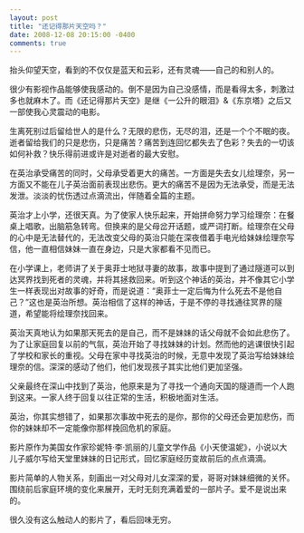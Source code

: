 ```yaml
---
layout: post
title: "还记得那片天空吗？"
date: 2008-12-08 20:15:00 -0400
comments: true
---
```

抬头仰望天空，看到的不仅仅是蓝天和云彩，还有灵魂——自己的和别人的。

很少有影视作品能够使我感动的。倒不是因为自己没感情，而是看得太多，刺激过多也就麻木了。而《还记得那片天空》是继《一公升的眼泪》&《东京塔》之后又一部使我心灵震动的电影。

生离死别过后留给世人的是什么？无限的悲伤，无尽的泪，还是一个个不眠的夜。逝者留给我们的只是悲伤，只是痛苦？痛苦到连回忆都失去了色彩？失去的一切该如何补救？快乐得前进或许是对逝者的最大安慰。

在英治承受痛苦的同时，父母承受着更大的痛苦。一方面是失去女儿绘理奈，另一方面又不能在儿子英治面前表现出悲伤。更大的痛苦不是因为无法承受，而是无法发泄。淡淡的忧伤透过点滴流出，伴随着全篇的主题。

英治才上小学，还很天真。为了使家人快乐起来，开始拼命努力学习绘理奈：在餐桌上唱歌，出脑筋急转弯。但换来的是父母岔开话题，或严词打断。绘理奈在父母的心中是无法替代的，无法改变父母的英治只能在深夜借着手电光给妹妹绘理奈写信，他一直相信妹妹一直在身边，只是大家都看不见而已。

在小学课上，老师讲了关于奥菲士地狱寻妻的故事，故事中提到了通过隧道可以到达冥界找到死者的灵魂，并将其拯救回来。听到这个神话的英治，并不像其它小学生一样表现出对故事的好奇，而是说道：“奥菲士一定后悔为什么死去不是他自己？”这也是英治所想。英治相信了这样的神话，于是不停的寻找通往冥界的隧道，希望能将绘理奈找回来。

英治天真地认为如果那天死去的是自己，而不是妹妹的话父母就不会如此悲伤了。为了让家庭回复以前的气氛，英治开始了寻找妹妹的计划。然而他的逃课很快引起了学校和家长的重视。父母在家中寻找英治的时候，无意中发现了英治写给妹妹绘理奈的信。深深的感动了他们，他们发现孩子其实比他们更加坚强。

父亲最终在深山中找到了英治，他原来是为了寻找一个通向天国的隧道而一个人跑到这来。一家人终于回复以往正常的生活，积极地面对生活。

英治，你其实想错了，如果那次事故中死去的是你，那你的父母还会更加悲伤，而你的妹妹却不一定能像你那样挽回危机的家庭。

影片原作为美国女作家珍妮特·李·凯丽的儿童文学作品《小天使温妮》，小说以大儿子威尔写给天堂里妹妹的日记形式，回忆家庭经历变故前后的点点滴滴。

影片简单的人物关系，刻画出一对父母对儿女深深的爱，哥哥对妹妹细微的关怀。围绕前后家庭环境的变化来展开，无时无刻充满着爱的一部片子。爱不是说出来的。

很久没有这么触动人的影片了，看后回味无穷。
